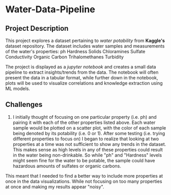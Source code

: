 # Water-Data-Pipeline

## Project Description

This project explores a dataset pertaining to _water potability_ from **Kaggle's** dataset repository. The dataset includes water samples and measurements of the water's properties:
ph
Hardness
Solids
Chloramines
Sulfate
Conductivity
Organic Carbon
Trihalomethanes
Turbidity

The project is displayed as a _jupyter notebook_ and creates a small data pipeline to extract insights/trends from the data. The notebook will often present the data in a tabular format, while further down in the notebook, plots will be used to visualize correlations and knowledge extraction using ML models.

## Challenges

1. I initially thought of focusing on one particular property (i.e. ph) and pairing it with each of the other properties listed above. Each water sample would be plotted on a scatter plot, with the color of each sample being denoted by its potability (i.e. 0 or 1). After some testing (i.e. trying different properties to focus on) I began to realize that looking at two properties at a time was not sufficient to show any trends in the dataset. This makes sense as high levels in any of these properties could result in the water being non-drinkable. So while "ph" and "Hardness" levels might seem fine for the water to be potable, the sample could have hazardous amounts of sulfates or organic carbons.

This meant that I needed to find a better way to include more properties at once in the data visualizations. While not focusing on too many properties at once and making my results appear "noisy".
